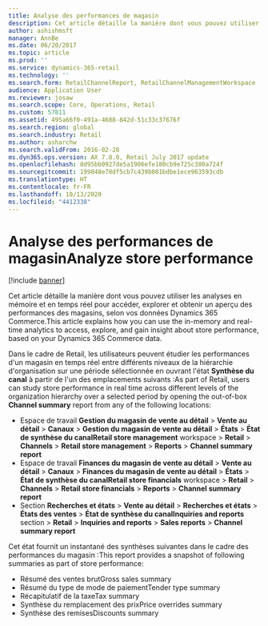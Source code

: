 ```yaml
---
title: Analyse des performances de magasin
description: Cet article détaille la manière dont vous pouvez utiliser les analyses en mémoire et en temps réel pour accéder, explorer et obtenir un aperçu des performances des magasins, selon vos données Dynamics 365 Commerce.
author: ashishmsft
manager: AnnBe
ms.date: 06/20/2017
ms.topic: article
ms.prod: ''
ms.service: dynamics-365-retail
ms.technology: ''
ms.search.form: RetailChannelReport, RetailChannelManagementWorkspace
audience: Application User
ms.reviewer: josaw
ms.search.scope: Core, Operations, Retail
ms.custom: 57811
ms.assetid: 495a66f0-491a-4688-842d-51c33c37676f
ms.search.region: global
ms.search.industry: Retail
ms.author: asharchw
ms.search.validFrom: 2016-02-28
ms.dyn365.ops.version: AX 7.0.0, Retail July 2017 update
ms.openlocfilehash: 8d95bb0927de5a1906efe180cb9e725c380a724f
ms.sourcegitcommit: 199848e78df5cb7c439b001bdbe1ece963593cdb
ms.translationtype: HT
ms.contentlocale: fr-FR
ms.lasthandoff: 10/13/2020
ms.locfileid: "4412338"
---
```

# <a name="analyze-store-performance"></a><span data-ttu-id="c0a6d-103">Analyse des performances de magasin</span><span class="sxs-lookup"><span data-stu-id="c0a6d-103">Analyze store performance</span></span>

[!include [banner](includes/banner.md)]

<span data-ttu-id="c0a6d-104">Cet article détaille la manière dont vous pouvez utiliser les analyses en mémoire et en temps réel pour accéder, explorer et obtenir un aperçu des performances des magasins, selon vos données Dynamics 365 Commerce.</span><span class="sxs-lookup"><span data-stu-id="c0a6d-104">This article explains how you can use the in-memory and real-time analytics to access, explore, and gain insight about store performance, based on your Dynamics 365 Commerce data.</span></span>

<span data-ttu-id="c0a6d-105">Dans le cadre de Retail, les utilisateurs peuvent étudier les performances d'un magasin en temps réel entre différents niveaux de la hiérarchie d'organisation sur une période sélectionnée en ouvrant l'état **Synthèse du canal** à partir de l'un des emplacements suivants :</span><span class="sxs-lookup"><span data-stu-id="c0a6d-105">As part of Retail, users can study store performance in real time across different levels of the organization hierarchy over a selected period by opening the out-of-box **Channel summary** report from any of the following locations:</span></span>

- <span data-ttu-id="c0a6d-106">Espace de travail **Gestion du magasin de vente au détail** &gt; **Vente au détail** &gt; **Canaux** &gt; **Gestion du magasin de vente au détail** &gt; **États** &gt; **État de synthèse du canal**</span><span class="sxs-lookup"><span data-stu-id="c0a6d-106">**Retail store management** workspace &gt; **Retail** &gt; **Channels** &gt; **Retail store management** &gt; **Reports** &gt; **Channel summary report**</span></span>
- <span data-ttu-id="c0a6d-107">Espace de travail **Finances du magasin de vente au détail** &gt; **Vente au détail** &gt; **Canaux** &gt; **Finances du magasin de vente au détail** &gt; **États** &gt; **État de synthèse du canal**</span><span class="sxs-lookup"><span data-stu-id="c0a6d-107">**Retail store financials** workspace &gt; **Retail** &gt; **Channels** &gt; **Retail store financials** &gt; **Reports** &gt; **Channel summary report**</span></span>
- <span data-ttu-id="c0a6d-108">Section **Recherches et états** &gt; **Vente au détail** &gt; **Recherches et états** &gt; **États des ventes** &gt; **État de synthèse du canal**</span><span class="sxs-lookup"><span data-stu-id="c0a6d-108">**Inquiries and reports** section &gt; **Retail** &gt; **Inquiries and reports** &gt; **Sales reports** &gt; **Channel summary report**</span></span>

<span data-ttu-id="c0a6d-109">Cet état fournit un instantané des synthèses suivantes dans le cadre des performances du magasin :</span><span class="sxs-lookup"><span data-stu-id="c0a6d-109">This report provides a snapshot of following summaries as part of store performance:</span></span>

- <span data-ttu-id="c0a6d-110">Résumé des ventes brut</span><span class="sxs-lookup"><span data-stu-id="c0a6d-110">Gross sales summary</span></span>
- <span data-ttu-id="c0a6d-111">Résumé du type de mode de paiement</span><span class="sxs-lookup"><span data-stu-id="c0a6d-111">Tender type summary</span></span>
- <span data-ttu-id="c0a6d-112">Récapitulatif de la taxe</span><span class="sxs-lookup"><span data-stu-id="c0a6d-112">Tax summary</span></span>
- <span data-ttu-id="c0a6d-113">Synthèse du remplacement des prix</span><span class="sxs-lookup"><span data-stu-id="c0a6d-113">Price overrides summary</span></span>
- <span data-ttu-id="c0a6d-114">Synthèse des remises</span><span class="sxs-lookup"><span data-stu-id="c0a6d-114">Discounts summary</span></span>
